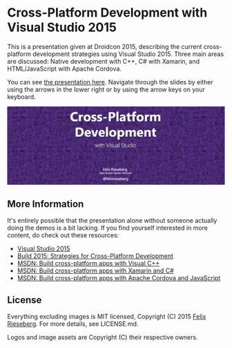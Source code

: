 # Cross-Platform Development with Visual Studio 2015
This is a presentation given at Droidcon 2015, describing the current cross-platform development strategies using Visual Studio 2015. Three main areas are discussed: Native development with C++, C# with Xamarin, and HTML/JavaScript with Apache Cordova.

You can see [the presentation here](http://felixrieseberg.github.io/VS-Cross-Platform-Development). Navigate through the slides by either using the arrows in the lower right or by using the arrow keys on your keyboard.

![Screenshot](https://raw.githubusercontent.com/felixrieseberg/VS-Cross-Platform-Development/master/assets/intro.png)

## More Information
It's entirely possible that the presentation alone without someone actually doing the demos is a bit lacking. If you find yourself interested in more content, do check out these resources:

 * [Visual Studio 2015](http://www.visualstudio.com)
 * [Build 2015: Strategies for Cross-Platform Development](http://channel9.msdn.com/Events/Build/2015/2-627)
 * [MSDN: Build cross-platform apps with Visual C++](https://msdn.microsoft.com/en-us/library/dn872463(v=vs.140).aspx)
 * [MSDN: Build cross-platform apps with Xamarin and C#](https://msdn.microsoft.com/en-us/library/dn879698(v=vs.140).aspx)
 * [MSDN: Build cross-platform apps with Apache Cordova and JavaScript](https://msdn.microsoft.com/en-us/library/dn879821(v=vs.140).aspx)

## License
Everything excluding images is MIT licensed, Copyright (C) 2015 [Felix Rieseberg](http://www.felixrieseberg.com). For more details, see LICENSE.md. 

Logos and image assets are Copyright (C) their respective owners.
